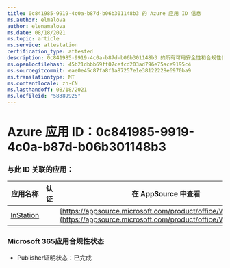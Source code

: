 ```yaml
---
title: 0c841985-9919-4c0a-b87d-b06b301148b3 的 Azure 应用 ID 信息
ms.author: elmalova
author: elenamalova
ms.date: 08/18/2021
ms.topic: article
ms.service: attestation
certification_type: attested
description: 0c841985-9919-4c0a-b87d-b06b301148b3 的所有可用安全性和合规性信息。
ms.openlocfilehash: 45b21dbbb69ff07cefcd203ad796e75ace9195c4
ms.sourcegitcommit: eae0e45c87fa8f1a87257e1e38122228e6970ba9
ms.translationtype: MT
ms.contentlocale: zh-CN
ms.lasthandoff: 08/18/2021
ms.locfileid: "58389925"
---
```

# <a name="azure-app-id-0c841985-9919-4c0a-b87d-b06b301148b3"></a>Azure 应用 ID：0c841985-9919-4c0a-b87d-b06b301148b3


### <a name="apps-associated-with-this-id"></a>与此 ID 关联的应用：
| **应用名称** | **认证** | **在 AppSource 中查看** |
|--------------|---------------|-----------------------|
| [InStation](https://docs.microsoft.com/microsoft-365-app-certification/forward/WA200001701) |  | [https://appsource.microsoft.com/product/office/WA200001701](https://appsource.microsoft.com/product/office/WA200001701) |

### <a name="microsoft-365-app-compliance-status"></a>Microsoft 365应用合规性状态
- Publisher证明状态：已完成
